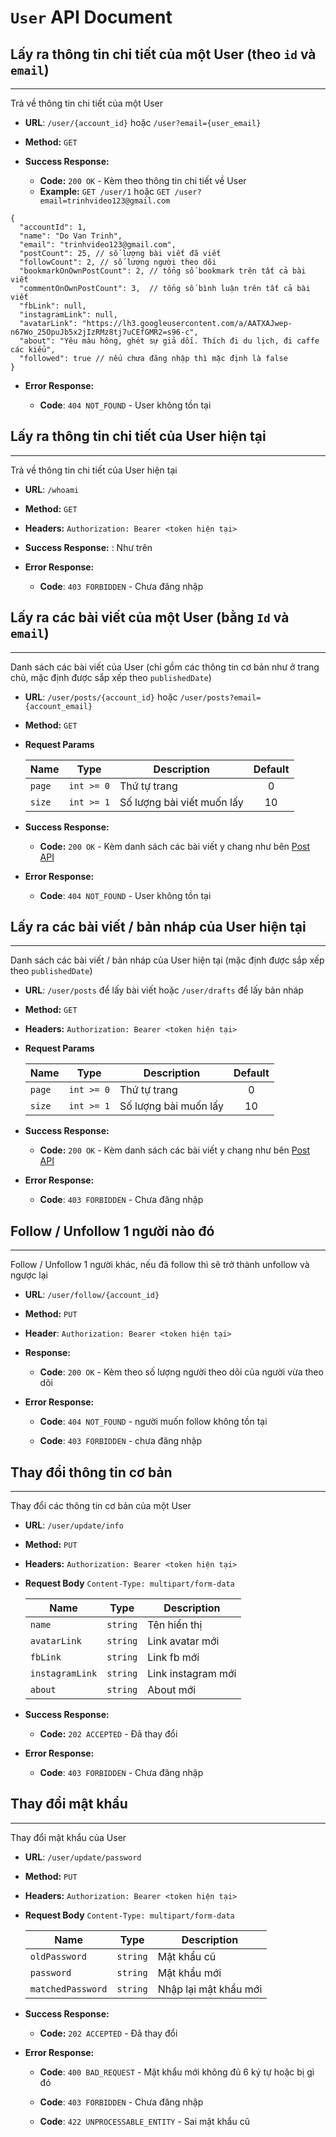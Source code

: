 # `User` API Document

## Lấy ra thông tin chi tiết của một User (theo `id` và `email`)

----
Trả về thông tin chi tiết của một User

* **URL**: `/user/{account_id}` hoặc `/user?email={user_email}`

* **Method:** `GET`

* **Success Response:**

    - **Code:** `200 OK` - Kèm theo thông tin chi tiết về User
  
    * **Example:** `GET /user/1` hoặc `GET /user?email=trinhvideo123@gmail.com`
    
```json5
{
  "accountId": 1,
  "name": "Do Van Trinh",
  "email": "trinhvideo123@gmail.com",
  "postCount": 25, // số lượng bài viết đã viết
  "followCount": 2, // số lượng người theo dõi
  "bookmarkOnOwnPostCount": 2, // tổng số bookmark trên tất cả bài viết
  "commentOnOwnPostCount": 3,  // tổng số bình luận trên tất cả bài viết
  "fbLink": null,
  "instagramLink": null,
  "avatarLink": "https://lh3.googleusercontent.com/a/AATXAJwep-n67Wo_25OpuJb5x2jIzRMz8tj7uCEfGMR2=s96-c",
  "about": "Yêu màu hông, ghét sự giả dối. Thích đi du lịch, đi caffe các kiểu",
  "followed": true // nếu chưa đăng nhập thì mặc định là false
}
```

* **Error Response:**

    * **Code**: `404 NOT_FOUND` - User không tồn tại

## Lấy ra thông tin chi tiết của User hiện tại

----
Trả về thông tin chi tiết của User hiện tại

* **URL**: `/whoami`

* **Method:** `GET`

* **Headers:** `Authorization: Bearer <token hiện tại>`

* **Success Response:** : Như trên
  
* **Error Response:**

    * **Code**: `403 FORBIDDEN` - Chưa đăng nhập

## Lấy ra các bài viết của một User (bằng `Id` và `email`)

----
Danh sách các bài viết của User (chỉ gồm các thông tin cơ bản như ở trang chủ, mặc định được sắp xếp theo `publishedDate`) 

* **URL**: `/user/posts/{account_id}` hoặc `/user/posts?email={account_email}`

* **Method:** `GET`

* **Request Params**

  | Name     | Type       | Description                  | Default   |
  | -------- |:------:    | ------------                 | :-------: |
  | `page`   | `int >= 0` | Thứ tự trang                 | 0         |
  | `size`   | `int >= 1` | Số lượng bài viết muốn lấy   | 10        |

* **Success Response:**

    * **Code:** `200 OK` - Kèm danh sách các bài viết y chang như bên [Post API](Post_API.md#Lấy-ra-danh-sách-các-bài-viết-nổi-bật) 
     
* **Error Response:**

    * **Code**: `404 NOT_FOUND` - User không tồn tại

## Lấy ra các bài viết / bản nháp của User hiện tại

----
Danh sách các bài viết / bản nháp của User hiện tại (mặc định được sắp xếp theo `publishedDate`)

* **URL**: `/user/posts` để lấy bài viết hoặc `/user/drafts` để lấy bản nháp

* **Method:** `GET`

* **Headers:** `Authorization: Bearer <token hiện tại>`

* **Request Params**

  | Name     | Type       | Description             | Default   |
  | -------- |:------:    | ------------            | :-------: |
  | `page`   | `int >= 0` | Thứ tự trang            | 0         |
  | `size`   | `int >= 1` | Số lượng bài muốn lấy   | 10        |

* **Success Response:**

  * **Code:** `200 OK` - Kèm danh sách các bài viết y chang như bên [Post API](Post_API.md#Lấy-ra-danh-sách-các-bài-viết-nổi-bật)

* **Error Response:**

  * **Code**: `403 FORBIDDEN` - Chưa đăng nhập

## Follow / Unfollow 1 người nào đó

----
Follow / Unfollow 1 người khác, nếu đã follow thì sẽ trở thành unfollow và ngược lại

* **URL**: `/user/follow/{account_id}`

* **Method:** `PUT`
  
* **Header**: `Authorization: Bearer <token hiện tại>`

* **Response:** 

  * **Code**: `200 OK` - Kèm theo số lượng người theo dõi của người vừa theo dõi
  
* **Error Response:**

  * **Code**: `404 NOT_FOUND` - người muốn follow không tồn tại

  * **Code**: `403 FORBIDDEN` - chưa đăng nhập

## Thay đổi thông tin cơ bản

----
Thay đổi các thông tin cơ bản của một User

* **URL**: `/user/update/info`

* **Method:** `PUT`

* **Headers:** `Authorization: Bearer <token hiện tại>`

* **Request Body** `Content-Type: multipart/form-data`

  | Name           | Type     | Description         |
  | --------       |:------:  | ------------        |
  | `name`         | `string` | Tên hiển thị        |
  | `avatarLink`   | `string` | Link avatar mới     |
  | `fbLink`       | `string` | Link fb mới         |
  | `instagramLink`| `string` | Link instagram mới  |
  | `about`        | `string` | About mới           |

* **Success Response:**

  * **Code:** `202 ACCEPTED` - Đã thay đổi
  
* **Error Response:**

  * **Code**: `403 FORBIDDEN` - Chưa đăng nhập

## Thay đổi mật khẩu

----
Thay đổi mật khẩu của User

* **URL**: `/user/update/password`

* **Method:** `PUT`

* **Headers:** `Authorization: Bearer <token hiện tại>`

* **Request Body** `Content-Type: multipart/form-data`

  | Name              | Type     | Description           |
  | --------          |:------:  | ------------          |
  | `oldPassword`     | `string` | Mật khẩu cũ           |
  | `password`        | `string` | Mật khẩu mới          |
  | `matchedPassword` | `string` | Nhập lại mật khẩu mới |


* **Success Response:**

  * **Code:** `202 ACCEPTED` - Đã thay đổi

* **Error Response:**

  * **Code**: `400 BAD_REQUEST` - Mật khẩu mới không đủ 6 ký tự hoặc bị gì đó
  
  * **Code**: `403 FORBIDDEN` - Chưa đăng nhập
    
  * **Code**: `422 UNPROCESSABLE_ENTITY` - Sai mật khẩu cũ
  
  
